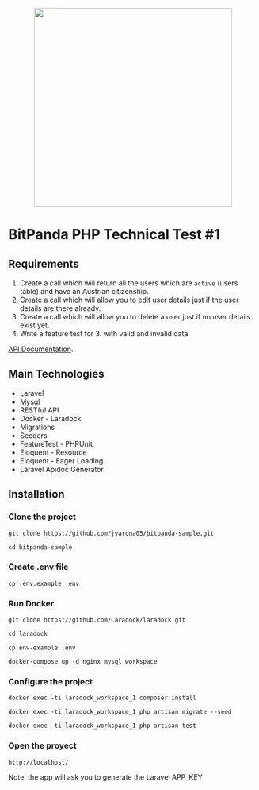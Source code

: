 <p align="center"><img src="https://theme.zdassets.com/theme_assets/624144/6a8455c16fd14684884098941e1317cc5173b353.png" width="400"></p>

# BitPanda PHP Technical Test #1

## Requirements

1. Create a call which will return all the users which are `active` (users table) and have an Austrian citizenship.
2. Create a call which will allow you to edit user details just if the user details are there already.
3. Create a call which will allow you to delete a user just if no user details exist yet.
4. Write a feature test for 3. with valid and invalid data

[API Documentation](https://jvarona05.github.io/bitpanda-php-technical-test-1/public/docs/).

## Main Technologies

- Laravel
- Mysql
- RESTful API
- Docker - Laradock
- Migrations
- Seeders
- FeatureTest - PHPUnit
- Eloquent - Resource
- Eloquent - Eager Loading
- Laravel Apidoc Generator

## Installation

### Clone the project

```
git clone https://github.com/jvarona05/bitpanda-sample.git

cd bitpanda-sample
```

### Create .env file

```
cp .env.example .env
```

### Run Docker

```
git clone https://github.com/Laradock/laradock.git

cd laradock

cp env-example .env

docker-compose up -d nginx mysql workspace 
```

### Configure the project

```
docker exec -ti laradock_workspace_1 composer install

docker exec -ti laradock_workspace_1 php artisan migrate --seed

docker exec -ti laradock_workspace_1 php artisan test
```

### Open the proyect

```
http://localhost/
```
 
 Note: the app will ask you to generate the Laravel APP_KEY
